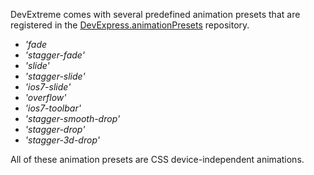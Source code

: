 DevExtreme comes with several predefined animation presets that are registered in the [DevExpress.animationPresets](/api-reference/50%20Common/utils/animationPresets '/Documentation/ApiReference/Common/Utils/animationPresets/') repository.

- *'fade*
- *'stagger-fade'*  
- *'slide'*
- *'stagger-slide'*  
- *'ios7-slide'*   
- *'overflow'*
- *'ios7-toolbar'*
- *'stagger-smooth-drop'*
- *'stagger-drop'*
- *'stagger-3d-drop'*

All of these animation presets are CSS device-independent animations.